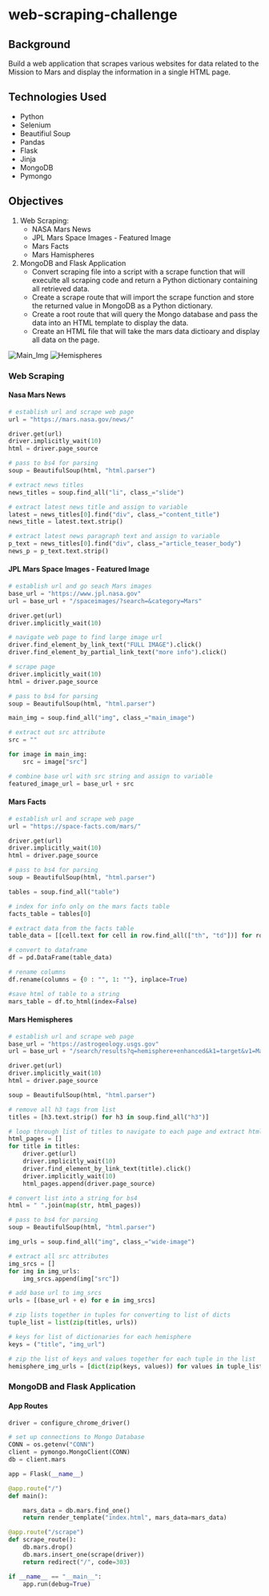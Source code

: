 # web-scraping-challenge

## Background
Build a web application that scrapes various websites for data related to the Mission to Mars and display the information in a single HTML page.

## Technologies Used
- Python
- Selenium
- Beautifiul Soup
- Pandas
- Flask
- Jinja
- MongoDB
- Pymongo

## Objectives
1. Web Scraping:
    - NASA Mars News
    - JPL Mars Space Images - Featured Image
    - Mars Facts
    - Mars Hamispheres
2. MongoDB and Flask Application
    - Convert scraping file into a script with a scrape function that will execulte all scraping code and return a Python dictionary containing all retrieved data. 
    - Create a scrape route that will import the scrape function and store the returned value in MongoDB as a Python dictionary.
    - Create a root route that will query the Mongo database and pass the data into an HTML template to display the data.
    - Create an HTML file that will take the mars data dictioary and display all data on the page. 

![Main_Img](Images/main_img.png) 
![Hemispheres](Images/hemispheres.png)

### Web Scraping

#### Nasa Mars News
```python 
# establish url and scrape web page
url = "https://mars.nasa.gov/news/"

driver.get(url)
driver.implicitly_wait(10)
html = driver.page_source

# pass to bs4 for parsing
soup = BeautifulSoup(html, "html.parser")

# extract news titles
news_titles = soup.find_all("li", class_="slide")

# extract latest news title and assign to variable
latest = news_titles[0].find("div", class_="content_title")
news_title = latest.text.strip()

# extract latest news paragraph text and assign to variable
p_text = news_titles[0].find("div", class_="article_teaser_body")
news_p = p_text.text.strip()
```

#### JPL Mars Space Images - Featured Image
```python 
# establish url and go seach Mars images
base_url = "https://www.jpl.nasa.gov"
url = base_url + "/spaceimages/?search=&category=Mars"

driver.get(url)
driver.implicitly_wait(10)

# navigate web page to find large image url
driver.find_element_by_link_text("FULL IMAGE").click()
driver.find_element_by_partial_link_text("more info").click()

# scrape page
driver.implicitly_wait(10)
html = driver.page_source

# pass to bs4 for parsing
soup = BeautifulSoup(html, "html.parser")

main_img = soup.find_all("img", class_="main_image")

# extract out src attribute
src = ""

for image in main_img:
    src = image["src"]

# combine base url with src string and assign to variable
featured_image_url = base_url + src
```

#### Mars Facts
```python
# establish url and scrape web page
url = "https://space-facts.com/mars/"

driver.get(url)
driver.implicitly_wait(10)
html = driver.page_source

# pass to bs4 for parsing
soup = BeautifulSoup(html, "html.parser")

tables = soup.find_all("table")

# index for info only on the mars facts table
facts_table = tables[0]

# extract data from the facts table
table_data = [[cell.text for cell in row.find_all(["th", "td"])] for row in facts_table.find_all("tr")]

# convert to dataframe
df = pd.DataFrame(table_data)

# rename columns
df.rename(columns = {0 : "", 1: ""}, inplace=True)

#save html of table to a string
mars_table = df.to_html(index=False)
```

#### Mars Hemispheres
```python 
# establish url and scrape web page
base_url = "https://astrogeology.usgs.gov"
url = base_url + "/search/results?q=hemisphere+enhanced&k1=target&v1=Mars"

driver.get(url)
driver.implicitly_wait(10)
html = driver.page_source

soup = BeautifulSoup(html, "html.parser")

# remove all h3 tags from list
titles = [h3.text.strip() for h3 in soup.find_all("h3")]

# loop through list of titles to navigate to each page and extract html from each
html_pages = []
for title in titles:
    driver.get(url)
    driver.implicitly_wait(10)
    driver.find_element_by_link_text(title).click()
    driver.implicitly_wait(10)
    html_pages.append(driver.page_source)

# convert list into a string for bs4
html = " ".join(map(str, html_pages))

# pass to bs4 for parsing
soup = BeautifulSoup(html, "html.parser")

img_urls = soup.find_all("img", class_="wide-image")

# extract all src attributes
img_srcs = []
for img in img_urls:
    img_srcs.append(img["src"])

# add base url to img_srcs
urls = [(base_url + e) for e in img_srcs]

# zip lists together in tuples for converting to list of dicts
tuple_list = list(zip(titles, urls))

# keys for list of dictionaries for each hemisphere
keys = ("title", "img_url")

# zip the list of keys and values together for each tuple in the list
hemisphere_img_urls = [dict(zip(keys, values)) for values in tuple_list]
```

### MongoDB and Flask Application

#### App Routes
```python
driver = configure_chrome_driver()

# set up connections to Mongo Database
CONN = os.getenv("CONN")
client = pymongo.MongoClient(CONN)
db = client.mars

app = Flask(__name__)

@app.route("/")
def main():

    mars_data = db.mars.find_one()
    return render_template("index.html", mars_data=mars_data)

@app.route("/scrape")
def scrape_route():
    db.mars.drop()
    db.mars.insert_one(scrape(driver))
    return redirect("/", code=303)

if __name__ == "__main__":
    app.run(debug=True)
```